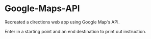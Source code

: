 # Google-Maps-API
Recreated a directions web app using Google Map's API.

Enter in a starting point and an end destination to print out instruction.
